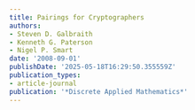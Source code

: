 ```yaml
---
title: Pairings for Cryptographers
authors:
- Steven D. Galbraith
- Kenneth G. Paterson
- Nigel P. Smart
date: '2008-09-01'
publishDate: '2025-05-18T16:29:50.355559Z'
publication_types:
- article-journal
publication: '*Discrete Applied Mathematics*'
---
```

